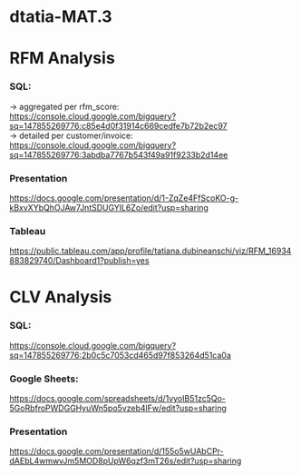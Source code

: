 # dtatia-MAT.3

# RFM Analysis
### SQL:
-> aggregated per rfm_score:<br> https://console.cloud.google.com/bigquery?sq=147855269776:c85e4d0f31914c669cedfe7b72b2ec97<br>
-> detailed per customer/invoice:<br> https://console.cloud.google.com/bigquery?sq=147855269776:3abdba7767b543f49a91f9233b2d14ee<br>

### Presentation 
https://docs.google.com/presentation/d/1-ZqZe4FfScoKO-g-kBxvXYbQhOJAw7JntSDUGYlL6Zo/edit?usp=sharing

### Tableau
https://public.tableau.com/app/profile/tatiana.dubineanschi/viz/RFM_16934883829740/Dashboard1?publish=yes


# CLV Analysis
### SQL:
https://console.cloud.google.com/bigquery?sq=147855269776:2b0c5c7053cd465d97f853264d51ca0a

### Google Sheets:
https://docs.google.com/spreadsheets/d/1vyoIB51zc5Qo-5GoRbfroPWDGGHyuWn5po5vzeb4lFw/edit?usp=sharing

### Presentation 
https://docs.google.com/presentation/d/155o5wUAbCPr-dAEbL4wmwvJm5MOD8pUpW6qzf3mT26s/edit?usp=sharing
